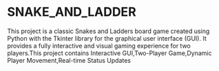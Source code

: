 # SNAKE_AND_LADDER
This project is a classic Snakes and Ladders board game created using Python with the Tkinter library for the graphical user interface (GUI). It provides a fully interactive and visual gaming experience for two players.This project contains Interactive GUI,Two-Player Game,Dynamic Player Movement,Real-time Status Updates

